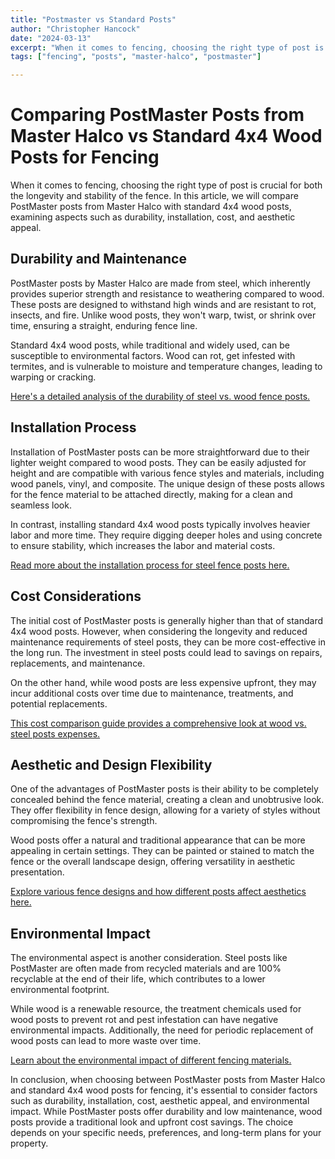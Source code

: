 ```yaml
---
title: "Postmaster vs Standard Posts"
author: "Christopher Hancock"
date: "2024-03-13"
excerpt: "When it comes to fencing, choosing the right type of post is crucial for both the longevity and stability of the fence. In this article, we will compare PostMaster.."
tags: ["fencing", "posts", "master-halco", "postmaster"]

---
```



# Comparing PostMaster Posts from Master Halco vs Standard 4x4 Wood Posts for Fencing

When it comes to fencing, choosing the right type of post is crucial for both the longevity and stability of the fence. In this article, we will compare PostMaster posts from Master Halco with standard 4x4 wood posts, examining aspects such as durability, installation, cost, and aesthetic appeal.

## Durability and Maintenance

PostMaster posts by Master Halco are made from steel, which inherently provides superior strength and resistance to weathering compared to wood. These posts are designed to withstand high winds and are resistant to rot, insects, and fire. Unlike wood posts, they won't warp, twist, or shrink over time, ensuring a straight, enduring fence line.

Standard 4x4 wood posts, while traditional and widely used, can be susceptible to environmental factors. Wood can rot, get infested with termites, and is vulnerable to moisture and temperature changes, leading to warping or cracking.

[Here's a detailed analysis of the durability of steel vs. wood fence posts.](https://www.fencing-guide.com/steel-vs-wood-posts)

## Installation Process

Installation of PostMaster posts can be more straightforward due to their lighter weight compared to wood posts. They can be easily adjusted for height and are compatible with various fence styles and materials, including wood panels, vinyl, and composite. The unique design of these posts allows for the fence material to be attached directly, making for a clean and seamless look.

In contrast, installing standard 4x4 wood posts typically involves heavier labor and more time. They require digging deeper holes and using concrete to ensure stability, which increases the labor and material costs.

[Read more about the installation process for steel fence posts here.](https://www.masterhalco.com/postmaster-installation)

## Cost Considerations

The initial cost of PostMaster posts is generally higher than that of standard 4x4 wood posts. However, when considering the longevity and reduced maintenance requirements of steel posts, they can be more cost-effective in the long run. The investment in steel posts could lead to savings on repairs, replacements, and maintenance.

On the other hand, while wood posts are less expensive upfront, they may incur additional costs over time due to maintenance, treatments, and potential replacements.

[This cost comparison guide provides a comprehensive look at wood vs. steel posts expenses.](https://www.costevaluation.com/wood-vs-steel-fence-posts-costs)

## Aesthetic and Design Flexibility

One of the advantages of PostMaster posts is their ability to be completely concealed behind the fence material, creating a clean and unobtrusive look. They offer flexibility in fence design, allowing for a variety of styles without compromising the fence's strength.

Wood posts offer a natural and traditional appearance that can be more appealing in certain settings. They can be painted or stained to match the fence or the overall landscape design, offering versatility in aesthetic presentation.

[Explore various fence designs and how different posts affect aesthetics here.](https://www.designideasguide.com/fence-designs)

## Environmental Impact

The environmental aspect is another consideration. Steel posts like PostMaster are often made from recycled materials and are 100% recyclable at the end of their life, which contributes to a lower environmental footprint.

While wood is a renewable resource, the treatment chemicals used for wood posts to prevent rot and pest infestation can have negative environmental impacts. Additionally, the need for periodic replacement of wood posts can lead to more waste over time.

[Learn about the environmental impact of different fencing materials.](https://www.greenbuildingadvisor.com/article/choosing-green-fencing-options)

In conclusion, when choosing between PostMaster posts from Master Halco and standard 4x4 wood posts for fencing, it's essential to consider factors such as durability, installation, cost, aesthetic appeal, and environmental impact. While PostMaster posts offer durability and low maintenance, wood posts provide a traditional look and upfront cost savings. The choice depends on your specific needs, preferences, and long-term plans for your property.
